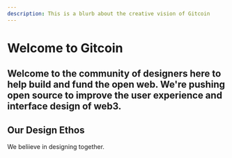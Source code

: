 ```yaml
---
description: This is a blurb about the creative vision of Gitcoin
---
```


# Welcome to Gitcoin

## Welcome to the community of designers here to help build and fund the open web. We're pushing open source to improve the user experience and interface design of web3.

## Our Design Ethos

We beliieve in designing together.



 







